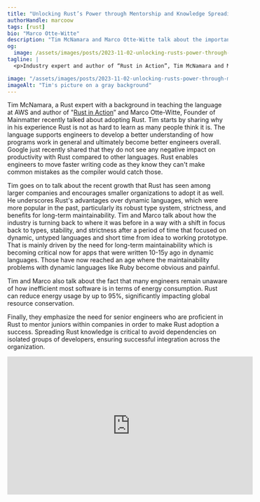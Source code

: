 ```yaml
---
title: "Unlocking Rust’s Power through Mentorship and Knowledge Spreading"
authorHandle: marcoow
tags: [rust]
bio: "Marco Otte-Witte"
description: "Tim McNamara and Marco Otte-Witte talk about the importance of knowledge spreading for successful Rust adoption and the impact of Rust on energy savings and efficiency."
og:
  image: /assets/images/posts/2023-11-02-unlocking-rusts-power-through-mentorship-and-knowledge-spreading/og-image.jpg
tagline: |
  <p>Industry expert and author of “Rust in Action”, Tim McNamara and Mainmatter’s Founder Marco Otte-Witte discuss advantages of Rust and approaches for its successful and sustainable adoption.</p>

image: "/assets/images/posts/2023-11-02-unlocking-rusts-power-through-mentorship-and-knowledge-spreading/header-illustration.jpg"
imageAlt: "Tim's picture on a gray background"
---
```


Tim McNamara, a Rust expert with a background in teaching the language at AWS and author of "[Rust in Action](https://www.amazon.de/Rust-Action-Tim-Mcnamara/dp/1617294551)” and Marco Otte-Witte, Founder of Mainmatter recently talked about adopting Rust. Tim starts by sharing why in his experience Rust is not as hard to learn as many people think it is. The language supports engineers to develop a better understanding of how programs work in general and ultimately become better engineers overall. Google just recently shared that they do not see any negative impact on productivity with Rust compared to other languages. Rust enables engineers to move faster writing code as they know they can't make common mistakes as the compiler would catch those.

Tim goes on to talk about the recent growth that Rust has seen among larger companies and encourages smaller organizations to adopt it as well. He underscores Rust's advantages over dynamic languages, which were more popular in the past, particularly its robust type system, strictness, and benefits for long-term maintainability. Tim and Marco talk about how the industry is turning back to where it was before in a way with a shift in focus back to types, stability, and strictness after a period of time that focused on dynamic, untyped languages and short time from idea to working prototype. That is mainly driven by the need for long-term maintainability which is becoming critical now for apps that were written 10-15y ago in dynamic languages. Those have now reached an age where the maintainability problems with dynamic languages like Ruby become obvious and painful.

Tim and Marco also talk about the fact that many engineers remain unaware of how inefficient most software is in terms of energy consumption. Rust can reduce energy usage by up to 95%, significantly impacting global resource conservation.

Finally, they emphasize the need for senior engineers who are proficient in Rust to mentor juniors within companies in order to make Rust adoption a success. Spreading Rust knowledge is critical to avoid dependencies on isolated groups of developers, ensuring successful integration across the organization.

<iframe width="560" height="315" src="https://www.youtube.com/embed/nPFXIBbjJuM?si=eQDXD1KvBpMF-dY9" title="Embedded video of Tim's interview" frameborder="0" allow="accelerometer; autoplay; clipboard-write; encrypted-media; gyroscope; picture-in-picture; web-share" allowfullscreen></iframe>
